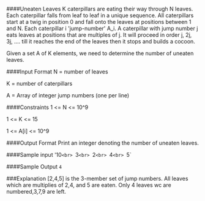 ####Uneaten Leaves
K caterpillars are eating their way through N leaves. Each caterpillar falls from leaf to leaf
in a unique sequence. All caterpillars start at a twig in position 0 and fall onto the leaves at
positions between 1 and N. Each caterpillar i 'jump-number' A_i. A caterpillar with jump number j
eats leaves at positions that are multiples of j. It will proceed in order j, 2j, 3j, .... till
it reaches the end of the leaves then it stops and builds a cocoon.

Given a set A of K elements, we need to determine the number of uneaten leaves.

####Input Format
N = number of leaves

K = number of caterpillars

A = Array of integer jump numbers (one per line)

####Constraints
1 <= N <= 10^9

1 <= K <= 15

1 <= A[i] <= 10^9

####Output Format
Print an integer denoting the number of uneaten leaves.


####Sample input
'10`<br>
`3`<br>
`2`<br>
`4`<br>
`5`

####Sample Output
`4`

###Explanation
[2,4,5] is the 3-member set of jump numbers. All leaves which are multiplies of 2,4, and 5
are eaten. Only 4 leaves wc are numbered,3,7,9 are left.
